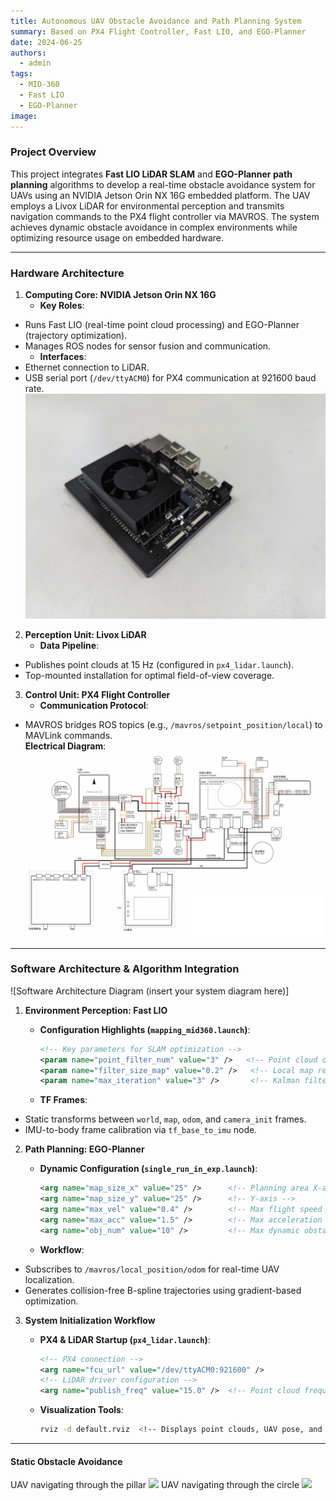 ```yaml
---
title: Autonomous UAV Obstacle Avoidance and Path Planning System
summary: Based on PX4 Flight Controller, Fast LIO, and EGO-Planner
date: 2024-06-25
authors:
  - admin
tags:
  - MID-360
  - Fast LIO
  - EGO-Planner
image:
---
```


### **Project Overview**  
This project integrates **Fast LIO LiDAR SLAM** and **EGO-Planner path planning** algorithms to develop a real-time obstacle avoidance system for UAVs using an NVIDIA Jetson Orin NX 16G embedded platform. The UAV employs a Livox LiDAR for environmental perception and transmits navigation commands to the PX4 flight controller via MAVROS. The system achieves dynamic obstacle avoidance in complex environments while optimizing resource usage on embedded hardware.

---

### **Hardware Architecture**  
1. **Computing Core: NVIDIA Jetson Orin NX 16G**  
   - **Key Roles**:  
- Runs Fast LIO (real-time point cloud processing) and EGO-Planner (trajectory optimization).  
- Manages ROS nodes for sensor fusion and communication.  
   - **Interfaces**:  
- Ethernet connection to LiDAR.  
- USB serial port (`/dev/ttyACM0`) for PX4 communication at 921600 baud rate.  
![](./NX.jpg)
2. **Perception Unit: Livox LiDAR**  
   - **Data Pipeline**:  
- Publishes point clouds at 15 Hz (configured in `px4_lidar.launch`).  
- Top-mounted installation for optimal field-of-view coverage.  

3. **Control Unit: PX4 Flight Controller**  
   - **Communication Protocol**:  
- MAVROS bridges ROS topics (e.g., `/mavros/setpoint_position/local`) to MAVLink commands.  
**Electrical Diagram**:
![](./dqlj.png)
---

### **Software Architecture & Algorithm Integration**  
![Software Architecture Diagram (insert your system diagram here)]

1. **Environment Perception: Fast LIO**  
   - **Configuration Highlights (`mapping_mid360.launch`)**:  
     ```xml
     <!-- Key parameters for SLAM optimization -->
     <param name="point_filter_num" value="3" />   <!-- Point cloud downsampling ratio -->
     <param name="filter_size_map" value="0.2" />   <!-- Local map resolution (meters) -->
     <param name="max_iteration" value="3" />       <!-- Kalman filter iterations -->
     ```

   - **TF Frames**:  
- Static transforms between `world`, `map`, `odom`, and `camera_init` frames.  
- IMU-to-body frame calibration via `tf_base_to_imu` node.  

2. **Path Planning: EGO-Planner**  
   - **Dynamic Configuration (`single_run_in_exp.launch`)**:  
     ```xml
     <arg name="map_size_x" value="25" />      <!-- Planning area X-axis (meters) -->
     <arg name="map_size_y" value="25" />      <!-- Y-axis -->
     <arg name="max_vel" value="0.4" />        <!-- Max flight speed (m/s) -->
     <arg name="max_acc" value="1.5" />        <!-- Max acceleration (m/s²) -->
     <arg name="obj_num" value="10" />         <!-- Max dynamic obstacles tracked -->
     ```

   - **Workflow**:  
- Subscribes to `/mavros/local_position/odom` for real-time UAV localization.  
- Generates collision-free B-spline trajectories using gradient-based optimization.  

3. **System Initialization Workflow**  
   - **PX4 & LiDAR Startup (`px4_lidar.launch`)**:  
     ```xml
     <!-- PX4 connection -->
     <arg name="fcu_url" value="/dev/ttyACM0:921600" />
     <!-- LiDAR driver configuration -->
     <arg name="publish_freq" value="15.0" />  <!-- Point cloud frequency -->
     ```

   - **Visualization Tools**:  
     ```bash
     rviz -d default.rviz  <!-- Displays point clouds, UAV pose, and planned paths -->
     ```


---

#### **Static Obstacle Avoidance**  
UAV navigating through the pillar
![](./pillar.gif)
UAV navigating through the circle
![](./circle.gif)



